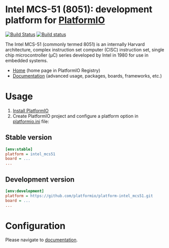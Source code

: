# Intel MCS-51 (8051): development platform for [PlatformIO](http://platformio.org)
[![Build Status](https://travis-ci.org/platformio/platform-intel_mcs51.svg?branch=develop)](https://travis-ci.org/platformio/platform-intel_mcs51)
[![Build status](https://ci.appveyor.com/api/projects/status/0207sb475heyoaxa/branch/develop?svg=true)](https://ci.appveyor.com/project/ivankravets/platform-intel-mcs51/branch/develop)

The Intel MCS-51 (commonly termed 8051) is an internally Harvard architecture, complex instruction set computer (CISC) instruction set, single chip microcontroller (µC) series developed by Intel in 1980 for use in embedded systems.

* [Home](https://registry.platformio.org/platforms/platformio/intel_mcs51) (home page in PlatformIO Registry)
* [Documentation](https://docs.platformio.org/page/platforms/intel_mcs51.html) (advanced usage, packages, boards, frameworks, etc.)

# Usage

1. [Install PlatformIO](http://platformio.org)
2. Create PlatformIO project and configure a platform option in [platformio.ini](https://docs.platformio.org/page/projectconf.html) file:

## Stable version

```ini
[env:stable]
platform = intel_mcs51
board = ...
...
```

## Development version

```ini
[env:development]
platform = https://github.com/platformio/platform-intel_mcs51.git
board = ...
...
```

# Configuration

Please navigate to [documentation](https://docs.platformio.org/page/platforms/intel_mcs51.html).
